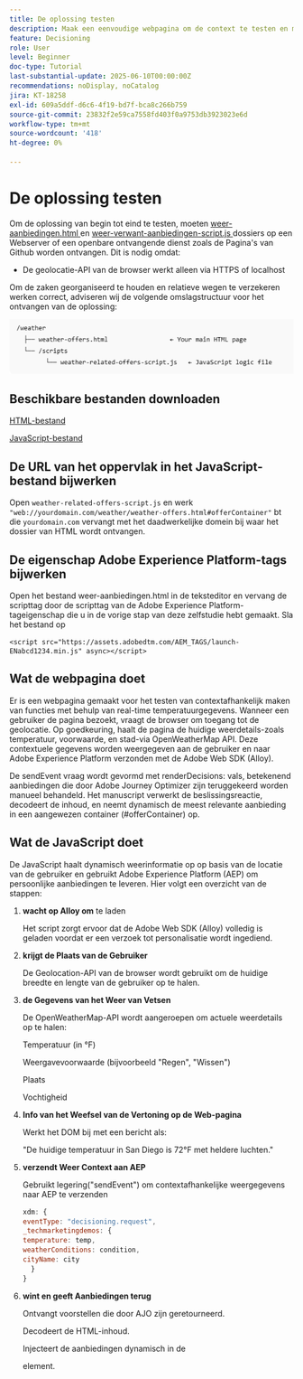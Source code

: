 ```yaml
---
title: De oplossing testen
description: Maak een eenvoudige webpagina om de context te testen en maak personalisatie mogelijk met behulp van real-time temperatuurgegevens.
feature: Decisioning
role: User
level: Beginner
doc-type: Tutorial
last-substantial-update: 2025-06-10T00:00:00Z
recommendations: noDisplay, noCatalog
jira: KT-18258
exl-id: 609a5ddf-d6c6-4f19-bd7f-bca8c266b759
source-git-commit: 23832f2e59ca7558fd403f0a9753db3923023e6d
workflow-type: tm+mt
source-wordcount: '418'
ht-degree: 0%

---
```


# De oplossing testen

Om de oplossing van begin tot eind te testen, moeten [ weer-aanbiedingen.html ](assets/weather-offers.html) en [ weer-verwant-aanbiedingen-script.js ](assets/weather-related-offers-script.js) dossiers op een Webserver of een openbare ontvangende dienst zoals de Pagina&#39;s van Github worden ontvangen. Dit is nodig omdat:
- De geolocatie-API van de browser werkt alleen via HTTPS of localhost

Om de zaken georganiseerd te houden en relatieve wegen te verzekeren werken correct, adviseren wij de volgende omslagstructuur voor het ontvangen van de oplossing:

![ omslag-structuur ](assets/folder-structure.png)

## Beschikbare bestanden downloaden

[HTML-bestand](assets/weather-offers.html)

[JavaScript-bestand](assets/weather-related-offers-script.js)


## De URL van het oppervlak in het JavaScript-bestand bijwerken

Open `weather-related-offers-script.js` en werk ` "web://yourdomain.com/weather/weather-offers.html#offerContainer"` bt die `yourdomain.com` vervangt met het daadwerkelijke domein bij waar het dossier van HTML wordt ontvangen.

## De eigenschap Adobe Experience Platform-tags bijwerken

Open het bestand weer-aanbiedingen.html in de teksteditor en vervang de scripttag door de scripttag van de Adobe Experience Platform-tageigenschap die u in de vorige stap van deze zelfstudie hebt gemaakt. Sla het bestand op

```
<script src="https://assets.adobedtm.com/AEM_TAGS/launch-ENabcd1234.min.js" async></script>
```



## Wat de webpagina doet

Er is een webpagina gemaakt voor het testen van contextafhankelijk maken van functies met behulp van real-time temperatuurgegevens. Wanneer een gebruiker de pagina bezoekt, vraagt de browser om toegang tot de geolocatie. Op goedkeuring, haalt de pagina de huidige weerdetails-zoals temperatuur, voorwaarde, en stad-via OpenWeatherMap API. Deze contextuele gegevens worden weergegeven aan de gebruiker en naar Adobe Experience Platform verzonden met de Adobe Web SDK (Alloy).

De sendEvent vraag wordt gevormd met renderDecisions: vals, betekenend aanbiedingen die door Adobe Journey Optimizer zijn teruggekeerd worden manueel behandeld. Het manuscript verwerkt de beslissingsreactie, decodeert de inhoud, en neemt dynamisch de meest relevante aanbieding in een aangewezen container (#offerContainer) op.

## Wat de JavaScript doet

De JavaScript haalt dynamisch weerinformatie op op basis van de locatie van de gebruiker en gebruikt Adobe Experience Platform (AEP) om persoonlijke aanbiedingen te leveren. Hier volgt een overzicht van de stappen:

1. **wacht op Alloy om** te laden

   Het script zorgt ervoor dat de Adobe Web SDK (Alloy) volledig is geladen voordat er een verzoek tot personalisatie wordt ingediend.

2. **krijgt de Plaats van de Gebruiker**

   De Geolocation-API van de browser wordt gebruikt om de huidige breedte en lengte van de gebruiker op te halen.

3. **de Gegevens van het Weer van Vetsen**

   De OpenWeatherMap-API wordt aangeroepen om actuele weerdetails op te halen:

   Temperatuur (in °F)

   Weergavevoorwaarde (bijvoorbeeld &quot;Regen&quot;, &quot;Wissen&quot;)

   Plaats

   Vochtigheid

4. **Info van het Weefsel van de Vertoning op de Web-pagina**

   Werkt het DOM bij met een bericht als:

   &quot;De huidige temperatuur in San Diego is 72°F met heldere luchten.&quot;

5. **verzendt Weer Context aan AEP**

   Gebruikt legering(&quot;sendEvent&quot;) om contextafhankelijke weergegevens naar AEP te verzenden

   ```javascript
   xdm: {
   eventType: "decisioning.request",
   _techmarketingdemos: {
   temperature: temp,
   weatherConditions: condition,
   cityName: city
     }
   }
   ```

6. **wint en geeft Aanbiedingen terug**

   Ontvangt voorstellen die door AJO zijn geretourneerd.

   Decodeert de HTML-inhoud.

   Injecteert de aanbiedingen dynamisch in de <div id="offerContainer"> element.

